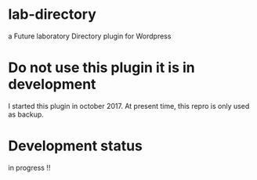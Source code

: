 # lab-directory
a Future laboratory Directory plugin for Wordpress

# Do not use this plugin it is in development 

I started this plugin in october 2017. At present time, this repro is only used as backup. 

# Development status
in progress !! 
